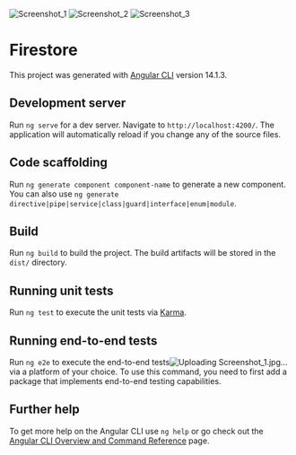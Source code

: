![Screenshot_1](https://user-images.githubusercontent.com/115142182/212137312-3f64ee43-eabc-4264-8e9f-ea00f6b437db.jpg)
![Screenshot_2](https://user-images.githubusercontent.com/115142182/212137606-14af1d97-d20b-4ec2-bf5c-ff76ad3b2520.jpg)
![Screenshot_3](https://user-images.githubusercontent.com/115142182/212137621-be18de6a-1efb-437a-8879-2a021d05769c.jpg)



# Firestore

This project was generated with [Angular CLI](https://github.com/angular/angular-cli) version 14.1.3.

## Development server

Run `ng serve` for a dev server. Navigate to `http://localhost:4200/`. The application will automatically reload if you change any of the source files.

## Code scaffolding

Run `ng generate component component-name` to generate a new component. You can also use `ng generate directive|pipe|service|class|guard|interface|enum|module`.

## Build

Run `ng build` to build the project. The build artifacts will be stored in the `dist/` directory.

## Running unit tests

Run `ng test` to execute the unit tests via [Karma](https://karma-runner.github.io).

## Running end-to-end tests

Run `ng e2e` to execute the end-to-end tests![Uploading Screenshot_1.jpg…]()
 via a platform of your choice. To use this command, you need to first add a package that implements end-to-end testing capabilities.

## Further help

To get more help on the Angular CLI use `ng help` or go check out the [Angular CLI Overview and Command Reference](https://angular.io/cli) page.
